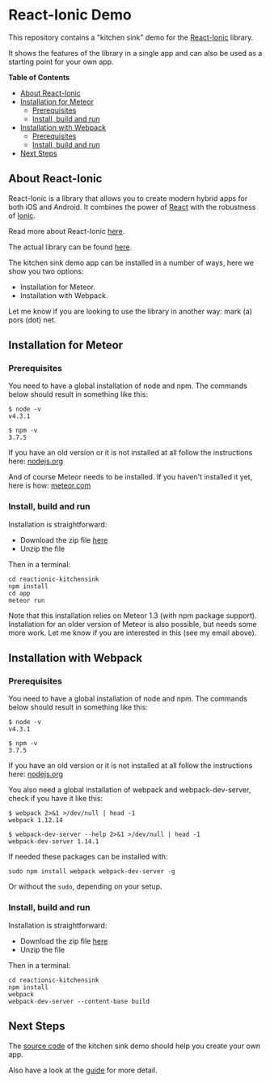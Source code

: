 # React-Ionic Demo #

This repository contains a "kitchen sink" demo for the [React-Ionic](http://pors.github.io/reactionic/) library.

It shows the features of the library in a single app and can also be used as a starting point for your own app.

**Table of Contents**

  - [About React-Ionic](#about-react-ionic)
  - [Installation for Meteor](#installation-for-meteor)
    - [Prerequisites](#prerequisites)
    - [Install, build and run](#install-build-and-run)
  - [Installation with Webpack](#installation-with-webpack)
    - [Prerequisites](#prerequisites-1)
    - [Install, build and run](#install-build-and-run-1)
  - [Next Steps](#next-steps)

## About React-Ionic ##

React-Ionic is a library that allows you to create modern hybrid apps for both iOS and Android. It combines the power of [React](https://facebook.github.io/react/) with the robustness of [Ionic](http://ionicframework.com/).

Read more about React-Ionic [here](http://pors.github.io/reactionic/).

The actual library can be found [here](https://github.com/pors/reactionic).

The kitchen sink demo app can be installed in a number of ways, here we show you two options:

* Installation for Meteor.
* Installation with Webpack.

Let me know if you are looking to use the library in another way: mark (a) pors (dot) net.


## Installation for Meteor ##

### Prerequisites ###

You need to have a global installation of node and npm. The commands below should result in something like this:

    $ node -v
    v4.3.1
    
    $ npm -v
    3.7.5

If you have an old version or it is not installed at all follow the instructions here: [nodejs.org](https://nodejs.org/)


And of course Meteor needs to be installed. If you haven't installed it yet, here is
how: [meteor.com](https://www.meteor.com/install)

### Install, build and run ###

Installation is straightforward:

* Download the zip file [here](@@@@@@)
* Unzip the file

Then in a terminal:

    cd reactionic-kitchensink
    npm install
    cd app
    meteor run

Note that this installation relies on Meteor 1.3 (with npm package support). Installation for an older version of Meteor is also possible, but needs some more work. Let me know if you are interested in this (see my email above).


## Installation with Webpack ##

### Prerequisites ###

You need to have a global installation of node and npm. The commands below should result in something like this:

    $ node -v
    v4.3.1
    
    $ npm -v
    3.7.5
    
If you have an old version or it is not installed at all follow the instructions here: [nodejs.org](https://nodejs.org/)

You also need a global installation of webpack and webpack-dev-server, check if you have it like this:
    
    $ webpack 2>&1 >/dev/null | head -1
    webpack 1.12.14
    
    $ webpack-dev-server --help 2>&1 >/dev/null | head -1
    webpack-dev-server 1.14.1

If needed these packages can be installed with:

    sudo npm install webpack webpack-dev-server -g
    
    
Or without the `sudo`, depending on your setup.


### Install, build and run ###

Installation is straightforward:

* Download the zip file [here](@@@@@@)
* Unzip the file

Then in a terminal:

    cd reactionic-kitchensink
    npm install
    webpack
    webpack-dev-server --content-base build


## Next Steps ##

The [source code](https://github.com/pors/reactionic-kitchensink) of the kitchen sink demo should help you create your own app. 

Also have a look at the [guide](https://github.com/pors/reactionic/blob/master/GUIDE.md) for more detail.

